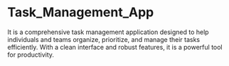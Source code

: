 ﻿# Task_Management_App
It is a comprehensive task management application designed to help individuals and teams organize, prioritize, and manage their tasks efficiently. With a clean interface and robust features, it is a powerful tool for productivity.
